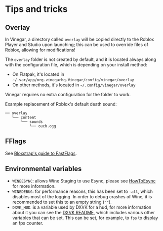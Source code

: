 # Tips and tricks

## Overlay

In Vinegar, a directory called `overlay` will be copied directly to the Roblox Player and Studio upon launching; this can be used to override files of Roblox, allowing for modifications!

The `overlay` folder is not created by default, and it is located always along with the configuration file, which is depending on your install method:

- On Flatpak, it's located in `~/.var/app/org.vinegarhq.Vinegar/config/vinegar/overlay`
- On other methods, it's located in `~/.config/vinegar/overlay`

Vinegar requires no extra configuration for the folder to work.

Example replacement of Roblox's default death sound:

```
── overlay
   └── content
       └── sounds
           └── ouch.ogg
```

## FFlags

See [Bloxstrap's guide to FastFlags](https://github.com/pizzaboxer/bloxstrap/wiki/A-guide-to-FastFlags).

## Environmental variables

- `WINEESYNC`: allows Wine Staging to use Esync, please see [HowToEsync](https://github.com/lutris/docs/blob/master/HowToEsync.md) for more information.
- `WINEDEBUG`: for performance reasons, this has been set to `-all`, which disables most of the logging. In order to debug crashes of Wine, it is recommended to set this to an empty string (`""`).
- `DXVK_HUD`: is a variable used by DXVK for a hud, for more information about it you can see the [DXVK README](https://github.com/doitsujin/dxvk#hud), which includes various other variables that can be set. This can be set, for example, to `fps` to display an fps counter.
